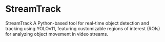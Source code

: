 # StreamTrack
StreamTrack A Python-based tool for real-time object detection and tracking using YOLOv11, featuring customizable regions of interest (ROIs) for analyzing object movement in video streams.
